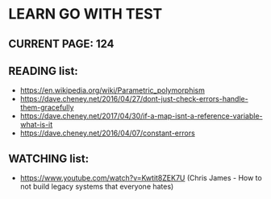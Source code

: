 # LEARN GO WITH TEST

## CURRENT PAGE: 124 

## READING list:
- https://en.wikipedia.org/wiki/Parametric_polymorphism
- https://dave.cheney.net/2016/04/27/dont-just-check-errors-handle-them-gracefully
- https://dave.cheney.net/2017/04/30/if-a-map-isnt-a-reference-variable-what-is-it
- https://dave.cheney.net/2016/04/07/constant-errors

## WATCHING list:
- https://www.youtube.com/watch?v=Kwtit8ZEK7U (Chris James - How to not build legacy systems that everyone hates)